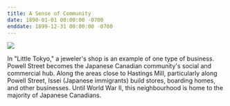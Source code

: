 ```yaml
---
title: A Sense of Community
date: 1890-01-01 00:00:00 -0700
enddate: 1899-12-31 00:00:00 -0700
---
```


![](https://japanesecanadianhistory.net/wp-content/uploads/2017/10/jewelry-store-interior-300x238.jpg)

In "Little Tokyo," a jeweler's shop is an example of one type of business. Powell Street becomes the Japanese Canadian community's social and commercial hub. Along the areas close to Hastings Mill, particularly along Powell Street, Issei (Japanese immigrants) build stores, boarding homes, and other businesses. Until World War II, this neighbourhood is home to the majority of Japanese Canadians.
